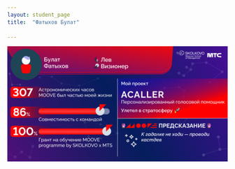 ```yaml
---
layout: student_page
title:  "Фатыхов Булат"

---
```

<img class="img-fluid" src="/img/posts/Фатыхов Булат.png" alt="moove-1">
